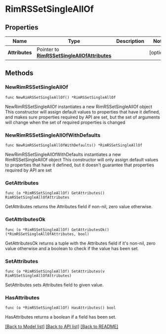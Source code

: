 # RimRSSetSingleAllOf

## Properties

Name | Type | Description | Notes
------------ | ------------- | ------------- | -------------
**Attributes** | Pointer to [**RimRSSetSingleAllOfAttributes**](RimRSSetSingleAllOfAttributes.md) |  | [optional] 

## Methods

### NewRimRSSetSingleAllOf

`func NewRimRSSetSingleAllOf() *RimRSSetSingleAllOf`

NewRimRSSetSingleAllOf instantiates a new RimRSSetSingleAllOf object
This constructor will assign default values to properties that have it defined,
and makes sure properties required by API are set, but the set of arguments
will change when the set of required properties is changed

### NewRimRSSetSingleAllOfWithDefaults

`func NewRimRSSetSingleAllOfWithDefaults() *RimRSSetSingleAllOf`

NewRimRSSetSingleAllOfWithDefaults instantiates a new RimRSSetSingleAllOf object
This constructor will only assign default values to properties that have it defined,
but it doesn't guarantee that properties required by API are set

### GetAttributes

`func (o *RimRSSetSingleAllOf) GetAttributes() RimRSSetSingleAllOfAttributes`

GetAttributes returns the Attributes field if non-nil, zero value otherwise.

### GetAttributesOk

`func (o *RimRSSetSingleAllOf) GetAttributesOk() (*RimRSSetSingleAllOfAttributes, bool)`

GetAttributesOk returns a tuple with the Attributes field if it's non-nil, zero value otherwise
and a boolean to check if the value has been set.

### SetAttributes

`func (o *RimRSSetSingleAllOf) SetAttributes(v RimRSSetSingleAllOfAttributes)`

SetAttributes sets Attributes field to given value.

### HasAttributes

`func (o *RimRSSetSingleAllOf) HasAttributes() bool`

HasAttributes returns a boolean if a field has been set.


[[Back to Model list]](../README.md#documentation-for-models) [[Back to API list]](../README.md#documentation-for-api-endpoints) [[Back to README]](../README.md)


